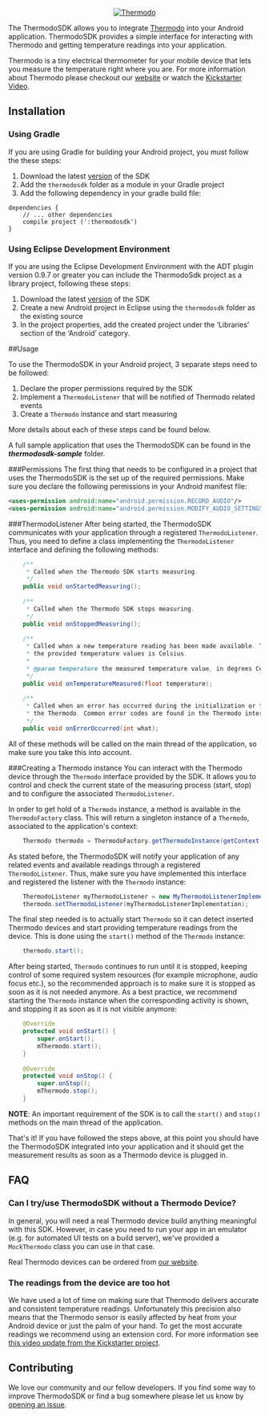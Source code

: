 <p align="center">
  <a href="http://developer.thermodo.com/"><img src="http://thermodo.com/assets/images/thermodo_logo.jpg" alt="Thermodo" title="Thermodo" /></a>
</p>

The ThermodoSDK allows you to integrate [Thermodo](http://thermodo.com) into your Android application. ThermodoSDK provides a simple interface for interacting with Thermodo and getting temperature readings into your application.

Thermodo is a tiny electrical thermometer for your mobile device that lets you measure the temperature right where you are. For more information about Thermodo please checkout our [website](http://thermodo.com) or watch the [Kickstarter Video](http://www.kickstarter.com/projects/robocat/thermodo-the-tiny-thermometer-for-mobile-devices).

## Installation
### Using Gradle
<!---
If you are using Gradle for building your Android project, you can simply add a dependency for this library, specifying the packaging type of 'aar':
```
dependencies {
    // ... other dependencies
    compile 'com.robocatapps:thermodosdk:1.0.+@aar'
}
```
--->

If you are using Gradle for building your Android project, you must follow the these steps:

1. Download the latest [version](https://github.com/thermodo/ThermodoSDK-Android) of the SDK
2. Add the `thermodosdk` folder as a module in your Gradle project
3. Add the following dependency in your gradle build file:
```
dependencies {
    // ... other dependencies
    compile project (':thermodosdk')
}
```

### Using Eclipse Development Environment
If you are using the Eclipse Development Environment with the ADT plugin version 0.9.7 or greater you can include the ThermodoSdk project as a library project, following these steps:

1. Download the latest [version](https://github.com/thermodo/ThermodoSDK-Android) of the SDK
2. Create a new Android project in Eclipse using the `thermodosdk` folder as the existing source
3. In the project properties, add the created project under the ‘Libraries’ section of the ‘Android’ category.

<!---## Using Maven
If you are using Maven for building your Android project, you can simply add a dependency for this library:
```
<dependency>
  <groupId>com.robocatapps</groupId>
  <artifactId>thermodosdk</artifactId>
  <version>1.0.0</version>
  <type>apklib</type>
</dependency>
```
--->

##Usage

To use the ThermodoSDK in your Android project, 3 separate steps need to be followed:
1. Declare the proper permissions required by the SDK
2. Implement a `ThermodoListener` that will be notified of Thermodo related events
3. Create a `Thermodo` instance and start measuring

More details about each of these steps cand be found below. 

A full sample application that uses the ThermodoSDK can be found in the **_thermodosdk-sample_** folder.

###Permissions
The first thing that needs to be configured in a project that uses the ThermodoSDK is the set up of the required permissions. Make sure you declare the following permissions in your Android manifest file:
```xml
<uses-permission android:name="android.permission.RECORD_AUDIO"/>
<uses-permission android:name="android.permission.MODIFY_AUDIO_SETTINGS"/>
```

###ThermodoListener
After being started, the ThermodoSDK communicates with your application through a registered `ThermodoListener`. Thus, you need to define a class implementing the `ThermodoListener` interface and defining the following methods:
```java
    /**
     * Called when the Thermodo SDK starts measuring.
     */
    public void onStartedMeasuring();
    
    /**
     * Called when the Thermodo SDK stops measuring.
     */
    public void onStoppedMeasuring();
    
    /**
     * Called when a new temperature reading has been made available. The measurement unit of
     * the provided temperature values is Celsius.
     *
     * @param temperature the measured temperature value, in degrees Celsius
     */
    public void onTemperatureMeasured(float temperature);
    
    /**
     * Called when an error has occurred during the initialization or the measurements done by
     * the Thermodo. Common error codes are found in the Thermodo interface.
     */
    public void onErrorOccurred(int what);
```
All of these methods will be called on the main thread of the application, so make sure you take this into account.

###Creating a Thermodo instance 
You can interact with the Thermodo device through the `Thermodo` interface provided by the SDK. It allows you to control and check the current state of the measuring process (start, stop) and to configure the associated `ThermodoListener`.

In order to get hold of a `Thermodo` instance, a method is available in the `ThermodoFactory` class. This will return a singleton instance of a `Thermodo`, associated to the application's context:
```java
    Thermodo thermodo = ThermodoFactory.getThermodoInstance(getContext());
```

As stated before, the ThermodoSDK will notify your application of any related events and available readings through a registered `ThermodoListener`. Thus, make sure you have implemented this interface and registered the listener with the `Thermodo` instance:
```java
    ThermodoListener myThermodoListener = new MyThermodoListenerImplementation();
    thermodo.setThermodoListener(myThermodoListenerImplementation);
```

The final step needed is to actually start `Thermodo` so it can detect inserted Thermodo devices and start providing temperature readings from the device. This is done using the `start()` method of the `Thermodo` instance:
```java
    thermodo.start();
```
After being started, `Thermodo` continues to run until it is stopped, keeping control of some required system resources (for example microphone, audio focus etc.), so the recommended approach is to make sure it is stopped as soon as it is not needed anymore. As a best practice, we recommend starting the `Thermodo` instance when the corresponding activity is shown, and stopping it as soon as it is not visible anymore:
```java
    @Override
    protected void onStart() {
        super.onStart();
		mThermodo.start();
	}
    
    @Override
	protected void onStop() {
		super.onStop();
		mThermodo.stop();
	}
```
**NOTE**: An important requirement of the SDK is to call the `start()` and `stop()` methods on the main thread of the application.

That's it! If you have followed the steps above, at this point you should have the ThermodoSDK integrated into your application and it should get the measurement results as soon as a Thermodo device is plugged in.


## FAQ

### Can I try/use ThermodoSDK without a Thermodo Device?

In general, you will need a real Thermodo device build anything meaningful with this SDK. However, in case you need to run your app in an emulator (e.g. for automated UI tests on a build server), we've provided a `MockThermodo` class you can use in that case.

Real Thermodo devices can be ordered from [our website](http://thermodo.com).

### The readings from the device are too hot

We have used a lot of time on making sure that Thermodo delivers accurate and consistent temperature readings. Unfortunately this precision also means that the Thermodo sensor is easily affected by heat from your Android device or just the palm of your hand. To get the most accurate readings we recommend using an extension cord. For more information see [this video update from the Kickstarter project](http://vimeo.com/76458958).

## Contributing

We love our community and our fellow developers. If you find some way to improve ThermodoSDK or find a bug somewhere please let us know by [opening an issue](https://github.com/thermodo/ThermodoSDK-Android/issues/new).

